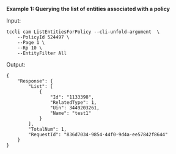 **Example 1: Querying the list of entities associated with a policy**



Input: 

```
tccli cam ListEntitiesForPolicy --cli-unfold-argument  \
    --PolicyId 524497 \
    --Page 1 \
    --Rp 10 \
    --EntityFilter All
```

Output: 
```
{
    "Response": {
        "List": [
            {
                "Id": "1133398",
                "RelatedType": 1,
                "Uin": 3449203261,
                "Name": "test1"
            }
        ],
        "TotalNum": 1,
        "RequestId": "836d7034-9854-44f0-9d4a-ee57842f8644"
    }
}
```

